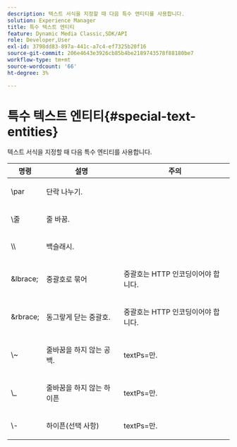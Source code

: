 ```yaml
---
description: 텍스트 서식을 지정할 때 다음 특수 엔티티를 사용합니다.
solution: Experience Manager
title: 특수 텍스트 엔티티
feature: Dynamic Media Classic,SDK/API
role: Developer,User
exl-id: 3798dd83-897a-441c-a7c4-ef7325b20f16
source-git-commit: 206e4643e3926cb85b4be2189743578f88180be7
workflow-type: tm+mt
source-wordcount: '66'
ht-degree: 3%

---
```


# 특수 텍스트 엔티티{#special-text-entities}

텍스트 서식을 지정할 때 다음 특수 엔티티를 사용합니다.

<table id="table_CFEB845C1B9A475CA52ECDFA9BB59A9D"> 
 <thead> 
  <tr> 
   <th class="entry"> 명령 </th> 
   <th class="entry"> 설명 </th> 
   <th class="entry"> 주의 </th> 
  </tr> 
 </thead>
 <tbody> 
  <tr> 
   <td> <span class="codeph"> \par</span> </td> 
   <td> <p>단락 나누기. </p> </td> 
   <td> <p> </p> </td> 
  </tr> 
  <tr> 
   <td> <span class="codeph"> \줄 </span> </td> 
   <td> <p>줄 바꿈. </p> </td> 
   <td> <p> </p> </td> 
  </tr> 
  <tr> 
   <td> <span class="codeph"> \\ </span> </td> 
   <td> <p>백슬래시. </p> </td> 
   <td> <p> </p> </td> 
  </tr> 
  <tr> 
   <td> <span class="codeph"> &amp;lbrace; </span> </td> 
   <td> <p>중괄호로 묶어 </p> </td> 
   <td> <p>중괄호는 HTTP 인코딩이어야 합니다. </p> </td> 
  </tr> 
  <tr> 
   <td> <span class="codeph"> &amp;rbrace; </span> </td> 
   <td> <p>동그랗게 닫는 중괄호. </p> </td> 
   <td> <p>중괄호는 HTTP 인코딩이어야 합니다. </p> </td> 
  </tr> 
  <tr> 
   <td> <span class="codeph"> \~ </span> </td> 
   <td> <p>줄바꿈을 하지 않는 공백. </p> </td> 
   <td> <p><span class="codeph"> textPs=</span>만. </p> </td> 
  </tr> 
  <tr> 
   <td> <span class="codeph"> \_</span> </td> 
   <td> <p>줄바꿈을 하지 않는 하이픈 </p> </td> 
   <td> <p><span class="codeph"> textPs=</span>만. </p> </td> 
  </tr> 
  <tr> 
   <td> <span class="codeph"> \- </span> </td> 
   <td> <p>하이픈(선택 사항) </p> </td> 
   <td> <p><span class="codeph"> textPs=</span>만. </p> </td> 
  </tr> 
 </tbody> 
</table>

